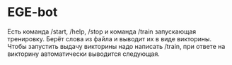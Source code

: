 # EGE-bot
Есть команда /start, /help, /stop и команда /train запускающая тренировку.
Берёт слова из файла и выводит их в виде викторины. 
Чтобы запустить выдачу викторины надо написать /train, при ответе на викторину автоматически выводится следующая.
